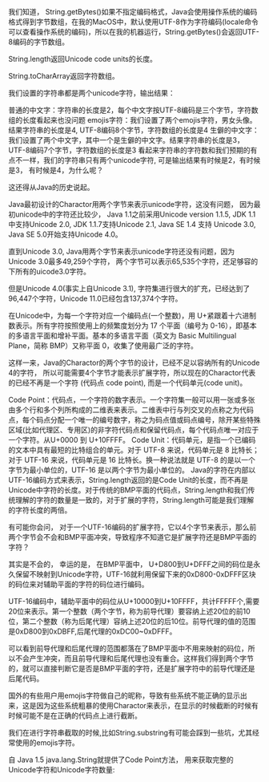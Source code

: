 我们知道， String.getBytes()如果不指定编码格式，Java会使用操作系统的编码格式得到字节数组，在我的MacOS中，默认使用UTF-8作为字符编码(locale命令可以查看操作系统的编码)，所以在我的机器运行，String.getBytes()会返回UTF-8编码的字节数组。

String.length返回Unicode code units的长度。

String.toCharArray返回字符数组。

我们设置的字符串都是两个unicode字符，输出结果：

普通的中文字：字符串的长度是2，每个中文字按UTF-8编码是三个字节，字符数组的长度看起来也没问题
emojis字符：我们设置了两个emojis字符，男女头像。结果字符串的长度是4, UTF-8编码8个字节，字符数组的长度是4
生僻的中文字：我们设置了两个中文字，其中一个是生僻的中文字。结果字符串的长度是3， UTF-8编码7个字节，字符数组的长度是3
看起来字符串的字符数和我们预期的有点不一样，我们的字符串只有两个unicode字符, 可是输出结果有时候是2，有时候是3， 有时候是4，为什么呢？

这还得从Java的历史说起。

Java最初设计的Charactor用两个字节来表示unicode字符，这没有问题， 因为最初unicode中的字符还比较少， Java 1.1之前采用Unicode version 1.1.5, JDK 1.1中支持Unicode 2.0, JDK 1.1.7支持Unicode 2.1, Java SE 1.4 支持 Unicode 3.0, Java SE 5.0开始支持Unicode 4.0。

直到Unicode 3.0, Java用两个字节来表示unicode字符还没有问题，因为Unicode 3.0最多49,259个字符， 两个字节可以表示65,535个字符，还足够容的下所有的uicode3.0字符。

但是Unicode 4.0(事实上自Unicode 3.1), 字符集进行很大的扩充，已经达到了96,447个字符，Unicode 11.0已经包含137,374个字符。

在Unicode中，为每一个字符对应一个编码点(一个整数)，用 U+紧跟着十六进制数表示。所有字符按照使用上的频繁度划分为 17 个平面（编号为 0-16），即基本的多语言平面和增补平面。基本的多语言平面（英文为 Basic Multilingual Plane，简称 BMP）又称平面 0，收集了使用最广泛的字符。

这样一来，Java的Charactor的两个字节的设计，已经不足以容纳所有的Unicode 4的字符， 所以可能需要4个字节才能表示扩展字符，所以现在的Charactor代表的已经不再是一个字符 (代码点 code point), 而是一个代码单元(code unit)。

Code Point：代码点，一个字符的数字表示。一个字符集一般可以用一张或多张由多个行和多个列所构成的二维表来表示。二维表中行与列交叉的点称之为代码点，每个码点分配一个唯一的编号数字，称之为码点值或码点编号，除开某些特殊区域(比如代理区、专用区)的非字符代码点和保留代码点，每个代码点唯一对应于一个字符。从U+0000 到 U+10FFFF。
Code Unit：代码单元，是指一个已编码的文本中具有最短的比特组合的单元。对于 UTF-8 来说，代码单元是 8 比特长；对于 UTF-16 来说，代码单元是 16 比特长。换一种说法就是 UTF-8 的是以一个字节为最小单位的，UTF-16 是以两个字节为最小单位的。
Java的字符在内部以UTF-16编码方式来表示，String.length返回的是Code Unit的长度，而不再是Unicode中字符的长度。对于传统的BMP平面的代码点，String.length和我们传统理解的字符的数量是一致的，对于扩展的字符，String.length可能是我们理解的字符长度的两倍。

有可能你会问， 对于一个UTF-16编码的扩展字符，它以4个字节来表示，那么前两个字节会不会和BMP平面冲突，导致程序不知道它是扩展字符还是BMP平面的字符？

其实是不会的， 幸运的是， 在BMP平面中， U+D800到U+DFFF之间的码位是永久保留不映射到Unicode字符，UTF-16就利用保留下来的0xD800-0xDFFF区块的码位来对辅助平面的字符的码位进行编码。

UTF-16编码中，辅助平面中的码位从U+10000到U+10FFFF，共计FFFFF个,需要20位来表示。第一个整数（两个字节，称为前导代理）要容纳上述20位的前10位，第二个整数（称为后尾代理）容纳上述20位的后10位。前导代理的值的范围是0xD800到0xDBFF,后尾代理的0xDC00~0xDFFF。

可以看到前导代理和后尾代理的范围都落在了BMP平面中不用来映射的码位，所以不会产生冲突，而且前导代理和后尾代理也没有重合。这样我们得到两个字节的，就可以直接判断它是否是BMP平面的字符，还是扩展字符中的前导代理还是后尾代码。

国外的有些用户用emojis字符做自己的昵称，导致有些系统不能正确的显示出来，这是因为这些系统粗暴的使用Charactor来表示，在显示的时候截断的时候有时候可能不是在正确的代码点上进行截断。

我们在进行字符串截取的时候,比如String.substring有可能会踩到一些坑，尤其经常使用的emojis字符。

自 Java 1.5 java.lang.String就提供了Code Point方法， 用来获取完整的Unicode字符和Unicode字符数量: